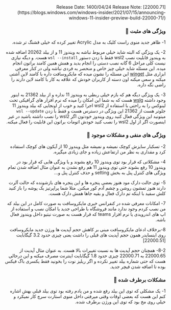 <div dir="rtl">
Release Date: 1400/04/24
Release Note: [22000.71](https://blogs.windows.com/windows-insider/2021/07/15/announcing-windows-11-insider-preview-build-22000-71/)

### ویژگی های مثبت 🌟
1- ظاهر جدید منوی راست کلیک به مدل Acrylic تغییر کرده که خیلی قشنگ تر شده.

2- یک ویژگی که البته شاید خیلی مربوط نباشه به ویندوز 11 و از بیلد 20262 اضافه شده به ویندوز قابلیت نصب wsl2 فقط با زدن دستور `wsl --install` هست. و دیگه نیازی نیست کلی مراحل 6 گانه نصب دستی را انجام بدید و همش همین کامند براتون انجام میده.
این مسئله شاید خیلی چیز خاص و منحصر به فردی نباشه ولی در کنار معرفی ابزاری مثل [winget](https://docs.microsoft.com/en-us/windows/package-manager/winget/) این مسئله را نشون میده که مایکروسافت داره با کامند لاین آشتی میکنه و سعی میکنه اون دسته از کاربران خودش که علاقه به کار با کامند لاین دارند را راضی نگه داره.

3- یک ویژگی دیگه هم که بازم خیلی ربطی به ویندوز 11 نداره و از بیلد 21362 به اینور وجود داشته [wslg](https://github.com/microsoft/wslg) هست که به شما این امکان را میده که نرم افزار های گرافیکی تحت لینوکس را به راحتی با استفاده از wsl2 اجرا کنید و خوب از اونجایی که بیلد ویندوز 11 جلوتر هست از 21362 این ویژگی در دسترس هست و فقط با زدن `wsl --update` میتونید این ویژگی فعال کنید روی ویندوز خودتون اگر wsl2 را نصب داشته باشید در غیر اینصورت اگر از اول wsl2 را نصب کنید خودش اتومات براتون این قابلیت را فعال میکنه. 
### ویژگی های منفی و مشکلات موجود 🐛

2- تسکبار سایزش کوچک نمیشه و نمیشه مثل ویندوز 10 از آیکون های کوچک استفاده کرد و مقداری به نظر من ارتفاعش زیاده و جای زیادی میگیره.

4- مشکلاتی که قرار بود توی ویندوز 10 رفع بشوند و یا ویژگی هایی که قرار بود در ویندوز 10 رفع بشوند حتی توی ویندوز 11 هم رفع نشدن به عنوان مثال اضافه شدن تمام ویژگی های کنترل پنل به بخش setting و حذف کنترل پنل و...

5- توی حالت دارک مود هنوز بعضی پنجره ها و این پنجره های بازشونده که حالت آلرت دارند هنوز تمشون روشن و چشم آدم کور میکنن. مثلا شما پراپرتیز یک پوشه را باز کنید کلش سفید با اینکه تم دارک فعال و بقیه جاها همش دارک هست.

7- امکانات معرفی شده در کنفرانس خبری مایکروسافت به صورت کامل در این بیلد که من نصب کردم وجود ندارد مانند فروشگاه با طراحی جدید یا امکان نصب و استفاده از اپ های اندرویدی یا نرم افزار teams که قرار هست به صورت نیتیو داخل ویندوز فعال باشه.
  
8-برخلاف ادعای مایکروسافت مبنی بر کاهش حجم آپدیت ها ورژن جدید مایکروسافت روی اینسایدر همون حجم آپدیت های قبلی را داشت یعنی چیزی حدود 3.2  گیگابایت [22000.51]

8-2- همچنان حجم آپدیت ها به نسبت تغییرات بالا هست. به عنوان مثال آپدیت از 22000.65 به 22000.71 چیزی حدود 1.8 گیگابایت اینترنت مصرف میکنه و این درحالی هست که حتی شماره بیلد تغییر نکرده و اگر ریلیز نوت را بخونید فقط یکسری باگ فیکس بوده تا اضافه شدن فیچر جدید.


### مشکلات برطرف شده 🔧
1- یک مشکلی که توی این بیلد رفع شده و من یادم رفته بود توی بیلد قبلی بهش اشاره کنم این هست که بعضی اوقات وقتی میرفتی داخل منوی استارت سرچ کار نمیکرد و خیلی روی مخ بود که توی این ورژن برطرف شده.

</div>